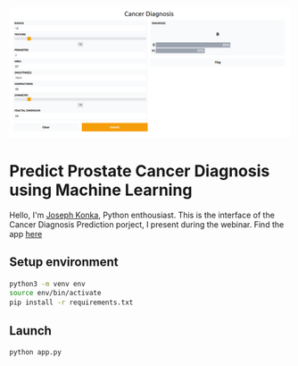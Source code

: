 ![ScreenShot](screenshot.png)
# Predict Prostate Cancer Diagnosis using Machine Learning
Hello, I'm [Joseph Konka](https://www.linkedin.com/in/joseph-koami-konka/), Python enthousiast. This is the interface of the Cancer Diagnosis Prediction porject, I present during the webinar. Find the app [here](https://prostate-cancer-diagnosis-jk.herokuapp.com/)

## Setup environment
```sh
python3 -m venv env
source env/bin/activate
pip install -r requirements.txt
```

## Launch
```sh
python app.py
```
